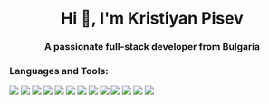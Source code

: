 <h1 align="center">Hi 👋, I'm Kristiyan Pisev</h1>
<h3 align="center">A passionate full-stack developer from Bulgaria</h3>

<p align="left">
</p>

<h3 align="left">Languages and Tools:</h3>
<p align="left">
  <img src="https://skillicons.dev/icons?i=c" />
  <img src="https://skillicons.dev/icons?i=cpp" />
  <img src="https://skillicons.dev/icons?i=cs" />
  <img src="https://skillicons.dev/icons?i=py" />
  <img src="https://skillicons.dev/icons?i=java" />
  <img src="https://skillicons.dev/icons?i=html" />
  <img src="https://skillicons.dev/icons?i=css" />
  <img src="https://skillicons.dev/icons?i=js" />
  <img src="https://skillicons.dev/icons?i=php" />
  <img src="https://skillicons.dev/icons?i=django" />
  <img src="https://skillicons.dev/icons?i=dotnet" />
  <img src="https://skillicons.dev/icons?i=postgres" />
  <img src="https://skillicons.dev/icons?i=docker" />
  </a> </p>
